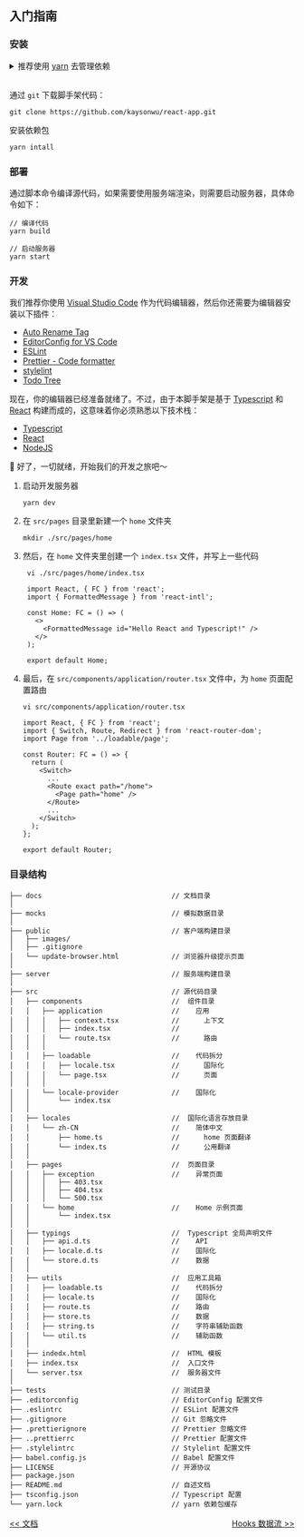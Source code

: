 ## 入门指南

### 安装

<details>
<summary>推荐使用 <a href="https://github.com/yarnpkg/yarn" target="_blank">yarn</a> 去管理依赖</summary><br />
 
如果你还没有安装 [yarn](https://github.com/yarnpkg/yarn), 请参考 [yarn 安装指南](https://yarnpkg.com/en/docs/install) 或者直接使用以下命令安装：

```shell
npm install -g yarn
```
</details>
<br />

通过 `git` 下载脚手架代码：

```shell
git clone https://github.com/kaysonwu/react-app.git
```

安装依赖包

```shell
yarn intall
```

### 部署

通过脚本命令编译源代码，如果需要使用服务端渲染，则需要启动服务器，具体命令如下：

```shell
// 编译代码
yarn build

// 启动服务器
yarn start
```

### 开发

我们推荐你使用 [Visual Studio Code](https://code.visualstudio.com/) 作为代码编辑器，然后你还需要为编辑器安装以下插件：

- [Auto Rename Tag](https://marketplace.visualstudio.com/items?itemName=formulahendry.auto-rename-tag)
- [EditorConfig for VS Code
](https://marketplace.visualstudio.com/items?itemName=EditorConfig.EditorConfig)
- [ESLint](https://marketplace.visualstudio.com/items?itemName=dbaeumer.vscode-eslint)
- [Prettier - Code formatter](https://marketplace.visualstudio.com/items?itemName=esbenp.prettier-vscode)
- [stylelint](https://marketplace.visualstudio.com/items?itemName=stylelint.vscode-stylelint)
- [Todo Tree](https://marketplace.visualstudio.com/items?itemName=Gruntfuggly.todo-tree)

现在，你的编辑器已经准备就绪了。不过，由于本脚手架是基于 [Typescript](http://www.typescriptlang.org/) 和 [React](https://reactjs.org/) 构建而成的，这意味着你必须熟悉以下技术栈：

- [Typescript](http://www.typescriptlang.org)
- [React](https://reactjs.org)
- [NodeJS](https://nodejs.org)

🥳 好了，一切就绪，开始我们的开发之旅吧～

1. 启动开发服务器

    ```shell
    yarn dev
    ```

2. 在 `src/pages` 目录里新建一个 `home` 文件夹

    ```shell
    mkdir ./src/pages/home
    ```

3. 然后，在 `home` 文件夹里创建一个 `index.tsx` 文件，并写上一些代码

   ```tsx
    vi ./src/pages/home/index.tsx

    import React, { FC } from 'react';
    import { FormattedMessage } from 'react-intl';

    const Home: FC = () => (
      <>
        <FormattedMessage id="Hello React and Typescript!" />
      </>
    );

    export default Home;
   ``` 

4. 最后，在 `src/components/application/router.tsx` 文件中，为 `home`
 页面配置路由

    ```tsx
    vi src/components/application/router.tsx
    
    import React, { FC } from 'react';
    import { Switch, Route, Redirect } from 'react-router-dom';
    import Page from '../loadable/page';

    const Router: FC = () => {
      return (
        <Switch>
          ...
          <Route exact path="/home">
            <Page path="home" />
          </Route>
          ...
        </Switch>
      );
    };

    export default Router;
    ```

### 目录结构

```
├── docs                                // 文档目录
│
├── mocks                               // 模拟数据目录
│
├── public                              // 客户端构建目录
│   ├── images/
│   ├── .gitignore
│   └── update-browser.html             // 浏览器升级提示页面
│
├── server                              // 服务端构建目录
│
├── src                                 // 源代码目录
│   ├── components                      //  组件目录
│   │   ├── application                 //    应用
│   │   │   ├── context.tsx             //      上下文
│   │   │   ├── index.tsx               //      
│   │   │   └── route.tsx               //      路由 
│   │   │
│   │   ├── loadable                    //    代码拆分
│   │   │   ├── locale.tsx              //      国际化
│   │   │   └── page.tsx                //      页面
│   │   │
│   │   └── locale-provider             //    国际化
│   │       └── index.tsx
│   │
│   ├── locales                         //  国际化语言存放目录
│   │   └── zh-CN                       //    简体中文
│   │       ├── home.ts                 //      home 页面翻译
│   │       └── index.ts                //      公用翻译
│   │   
│   ├── pages                           //  页面目录
│   │   ├── exception                   //    异常页面
│   │   │   ├── 403.tsx 
│   │   │   ├── 404.tsx 
│   │   │   └── 500.tsx                
│   │   └── home                        //    Home 示例页面
│   │       └── index.tsx
│   │
│   ├── typings                         //  Typescript 全局声明文件
│   │   ├── api.d.ts                    //    API
│   │   ├── locale.d.ts                 //    国际化
│   │   └── store.d.ts                  //    数据
│   │
│   ├── utils                           //  应用工具箱 
│   │   ├── loadable.ts                 //    代码拆分
│   │   ├── locale.ts                   //    国际化
│   │   ├── route.ts                    //    路由
│   │   ├── store.ts                    //    数据
│   │   ├── string.ts                   //    字符串辅助函数
│   │   └── util.ts                     //    辅助函数
│   │   
│   ├── indedx.html                     //  HTML 模板 
│   ├── index.tsx                       //  入口文件
│   └── server.tsx                      //  服务器文件
│ 
├── tests                               // 测试目录
├── .editorconfig                       // EditorConfig 配置文件
├── .eslintrc                           // ESLint 配置文件
├── .gitignore                          // Git 忽略文件
├── .prettierignore                     // Prettier 忽略文件
├── ..prettierrc                        // Prettier 配置文件
├── .stylelintrc                        // Stylelint 配置文件
├── babel.config.js                     // Babel 配置文件
├── LICENSE                             // 开源协议
├── package.json
├── README.md                           // 自述文档
├── tsconfig.json                       // Typescript 配置
└── yarn.lock                           // yarn 依赖包缓存        
```

<div style="clear: both; margin: 16px 0;">
  <div style="float: left;">
    <a href="docs/README.md"><< 文档</a>
  </div>
  <div style="float: right">
    <a href="docs/hooks.md">Hooks 数据流 >></a>
  </div>
</div>
